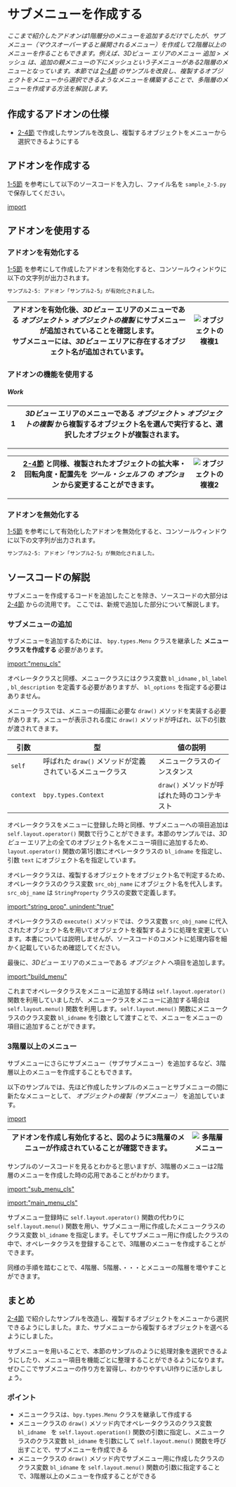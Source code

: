 <div id="sect_title_img_2_5"></div>

<div id="sect_title_text"></div>

# サブメニューを作成する

<div id="preface"></div>

###### ここまで紹介したアドオンは1階層分のメニューを追加するだけでしたが、サブメニュー（マウスオーバーすると展開されるメニュー）を作成して2階層以上のメニューを作ることもできます。例えば、*3Dビュー* エリアのメニュー *追加* > *メッシュ* は、追加の親メニューの下にメッシュという子メニューがある2階層のメニューとなっています。本節では [2-4節](04_Use_Property_on_Tool_Shelf_2.md) のサンプルを改良し、複製するオブジェクトをメニューから選択できるようなメニューを構築することで、多階層のメニューを作成する方法を解説します。

## 作成するアドオンの仕様

* [2-4節](04_Use_Property_on_Tool_Shelf_2.md) で作成したサンプルを改良し、複製するオブジェクトをメニューから選択できるようにする

## アドオンを作成する

[1-5節](../chapter_01/05_Install_own_Add-on.md) を参考にして以下のソースコードを入力し、ファイル名を ```sample_2-5.py``` で保存してください。

[import](../../sample/src/chapter_02/sample_2-5.py)

## アドオンを使用する



### アドオンを有効化する

[1-5節](../chapter_01/05_Install_own_Add-on.md) を参考にして作成したアドオンを有効化すると、コンソールウィンドウに以下の文字列が出力されます。

```sh
サンプル2-5: アドオン「サンプル2-5」が有効化されました。
```

<div id="sidebyside"></div>

|アドオンを有効化後、*3Dビュー* エリアのメニューである *オブジェクト* > *オブジェクトの複製* にサブメニューが追加されていることを確認します。<br>サブメニューには、*3Dビュー* エリアに存在するオブジェクト名が追加されています。|![オブジェクトの複複1](https://dl.dropboxusercontent.com/s/suhwkprgpkrrwqh/use_add-on.png "オブジェクトの複製1")|
|---|---|


### アドオンの機能を使用する

<div id="process_title"></div>

##### Work

<div id="process_noimg"></div>

|<div id="box">1</div>|*3Dビュー* エリアのメニューである *オブジェクト* > *オブジェクトの複製* から複製するオブジェクト名を選んで実行すると、選択したオブジェクトが複製されます。|
|---|---|

<div id="process_sep"></div>

---

<div id="process"></div>

|<div id="box">2</div>|[2-4節](04_Use_Property_on_Tool_Shelf_2.md) と同様、複製されたオブジェクトの拡大率・回転角度・配置先を *ツール・シェルフ* の *オプション* から変更することができます。|![オブジェクトの複複2](https://dl.dropboxusercontent.com/s/o0ten4sgfm8jter/use_add-on_2.png "オブジェクトの複製2")|
|---|---|---|

<div id="process_start_end"></div>

---


### アドオンを無効化する

[1-5節](../chapter_01/05_Install_own_Add-on.md) を参考にして有効化したアドオンを無効化すると、コンソールウィンドウに以下の文字列が出力されます。

```sh
サンプル2-5: アドオン「サンプル2-5」が無効化されました。
```


## ソースコードの解説

サブメニューを作成するコードを追加したことを除き、ソースコードの大部分は [2-4節](04_Use_Property_on_Tool_Shelf_2.md) からの流用です。
ここでは、新規で追加した部分について解説します。

### サブメニューの追加

サブメニューを追加するためには、 ```bpy.types.Menu``` クラスを継承した **メニュークラスを作成する** 必要があります。

[import:"menu_cls"](../../sample_raw/src/chapter_02/sample_2-5.py)


オペレータクラスと同様、メニュークラスにはクラス変数 ```bl_idname``` , ```bl_label``` , ```bl_description``` を定義する必要がありますが、 ```bl_options``` を指定する必要はありません。

メニュークラスでは、メニューの描画に必要な ```draw()``` メソッドを実装する必要があります。メニューが表示される度に ```draw()``` メソッドが呼ばれ、以下の引数が渡されてきます。

|引数|型|値の説明|
|---|---|---|
|```self```|呼ばれた ```draw()``` メソッドが定義されているメニュークラス|メニュークラスのインスタンス|
|```context```|```bpy.types.Context```|```draw()``` メソッドが呼ばれた時のコンテキスト|

オペレータクラスをメニューに登録した時と同様、サブメニューへの項目追加は ```self.layout.operator()``` 関数で行うことができます。本節のサンプルでは、*3Dビュー* エリア上の全てのオブジェクト名をメニュー項目に追加するため、```layout.operator()``` 関数の第1引数にオペレータクラスの ```bl_idname``` を指定し、引数 ```text``` にオブジェクト名を指定しています。

オペレータクラスは、複製するオブジェクトをオブジェクト名で判定するため、オペレータクラスのクラス変数 ```src_obj_name``` にオブジェクト名を代入します。```src_obj_name``` は ```StringProperty``` クラスの変数で定義します。

[import:"string_prop", unindent:"true"](../../sample_raw/src/chapter_02/sample_2-5.py)

オペレータクラスの ```execute()``` メソッドでは、クラス変数 ```src_obj_name``` に代入されたオブジェクト名を用いてオブジェクトを複製するように処理を変更しています。本書については説明しませんが、ソースコードのコメントに処理内容を細かく記載しているため確認してください。

最後に、*3Dビュー* エリアのメニューである *オブジェクト* へ項目を追加します。

[import:"build_menu"](../../sample_raw/src/chapter_02/sample_2-5.py)

これまでオペレータクラスをメニューに追加する時は ```self.layout.operator()``` 関数を利用していましたが、メニュークラスをメニューに追加する場合は ```self.layout.menu()``` 関数を利用します。```self.layout.menu()``` 関数にメニュークラスのクラス変数 ```bl_idname``` を引数として渡すことで、メニューをメニューの項目に追加することができます。

<div id="space_s"></div>

### 3階層以上のメニュー

サブメニューにさらにサブメニュー（サブサブメニュー）を追加するなど、3階層以上のメニューを作成することもできます。

以下のサンプルでは、先ほど作成したサンプルのメニューとサブメニューの間に新たなメニューとして、 *オブジェクトの複製（サブメニュー）* を追加しています。

[import](../../sample/src/chapter_02/sample_2-5_alt.py)

<div id="sidebyside"></div>

|アドオンを作成し有効化すると、図のように3階層のメニューが作成されていることが確認できます。|![多階層メニュー](https://dl.dropboxusercontent.com/s/rrpepaa9eygx9qt/multilevel_menu.png "多階層メニュー")|
|---|---|


サンプルのソースコードを見るとわかると思いますが、3階層のメニューは2階層のメニューを作成した時の応用であることがわかります。

[import:"sub_menu_cls"](../../sample_raw/src/chapter_02/sample_2-5_alt.py)

[import:"main_menu_cls"](../../sample_raw/src/chapter_02/sample_2-5_alt.py)


サブメニュー登録時に ```self.layout.operator()``` 関数の代わりに ```self.layout.menu()``` 関数を用い、サブメニュー用に作成したメニュークラスのクラス変数 ```bl_idname``` を指定します。そしてサブメニュー用に作成したクラスの中で、オペレータクラスを登録することで、3階層のメニューを作成することができます。

同様の手順を踏むことで、4階層、5階層、・・・とメニューの階層を増やすことができます。

## まとめ

[2-4節](04_Use_Property_on_Tool_Shelf_2.md) で紹介したサンプルを改造し、複製するオブジェクトをメニューから選択できるようにしました。また、サブメニューから複製するオブジェクトを選べるようにしました。

サブメニューを用いることで、本節のサンプルのように処理対象を選択できるようにしたり、メニュー項目を機能ごとに整理することができるようになります。ぜひここでサブメニューの作り方を習得し、わかりやすいUI作りに活かしましょう。


<div id="point"></div>

### ポイント

<div id="point_item"></div>

* メニュークラスは、```bpy.types.Menu``` クラスを継承して作成する
* メニュークラスの ```draw()``` メソッド内でオペレータクラスのクラス変数 ```bl_idname ``` を ```self.layout.operation()``` 関数の引数に指定し、メニュークラスのクラス変数 ```bl_idname``` を引数にして ```self.layout.menu()``` 関数を呼び出すことで、サブメニューを作成できる
* メニュークラスの ```draw()``` メソッド内でサブメニュー用に作成したクラスのクラス変数 ```bl_idname``` を ```self.layout.menu()``` 関数の引数に指定することで、3階層以上のメニューを作成することができる

<div id="space_page"></div>
